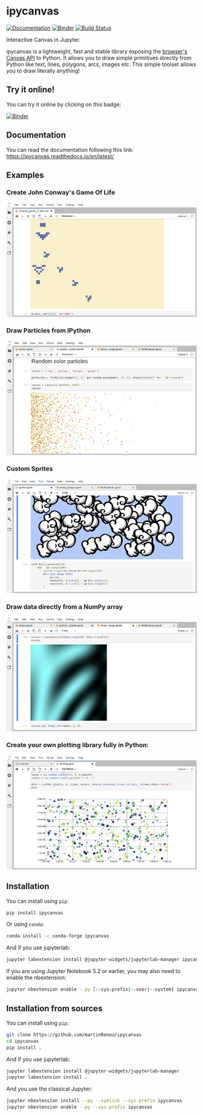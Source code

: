 
# ipycanvas

[![Documentation](http://readthedocs.org/projects/ipycanvas/badge/?version=latest)](https://ipycanvas.readthedocs.io/en/latest/?badge=latest)
[![Binder](https://mybinder.org/badge_logo.svg)](https://mybinder.org/v2/gh/martinRenou/ipycanvas/stable?filepath=examples)
[![Build Status](https://travis-ci.org/martinRenou/ipycanvas.svg?branch=master)](https://travis-ci.org/martinRenou/ipycanvas)

Interactive Canvas in Jupyter.

ipycanvas is a lightweight, fast and stable library exposing the [browser's Canvas API](https://developer.mozilla.org/en-US/docs/Web/API/Canvas_API) to Python.
It allows you to draw simple primitives directly from Python like text, lines, polygons, arcs, images etc. This simple toolset allows you to draw literally anything!

## Try it online!

You can try it online by clicking on this badge:

[![Binder](https://mybinder.org/badge_logo.svg)](https://mybinder.org/v2/gh/martinRenou/ipycanvas/stable?filepath=examples)

## Documentation

You can read the documentation following this link: https://ipycanvas.readthedocs.io/en/latest/

## Examples

### Create John Conway's Game Of Life
![John Conway's Game Of Life](images/ipycanvas_gameoflife.png)

### Draw Particles from IPython
![Particles](images/ipycanvas_particles.png)

### Custom Sprites
![Sprites](images/ipycanvas_sprites.png)

### Draw data directly from a NumPy array
![NumPy](images/ipycanvas_binary.png)

### Create your own plotting library **fully** in Python:
![Plotting](images/ipycanvas_scatter.png)

## Installation

You can install using `pip`:

```bash
pip install ipycanvas
```

Or using `conda`:

```bash
conda install -c conda-forge ipycanvas
```

And if you use jupyterlab:

```bash
jupyter labextension install @jupyter-widgets/jupyterlab-manager ipycanvas
```

If you are using Jupyter Notebook 5.2 or earlier, you may also need to enable
the nbextension:
```bash
jupyter nbextension enable --py [--sys-prefix|--user|--system] ipycanvas
```

## Installation from sources

You can install using `pip`:

```bash
git clone https://github.com/martinRenou/ipycanvas
cd ipycanvas
pip install .
```

And if you use jupyterlab:

```bash
jupyter labextension install @jupyter-widgets/jupyterlab-manager
jupyter labextension install .
```

And you use the classical Jupyter:

```bash
jupyter nbextension install --py --symlink --sys-prefix ipycanvas
jupyter nbextension enable --py --sys-prefix ipycanvas
```
